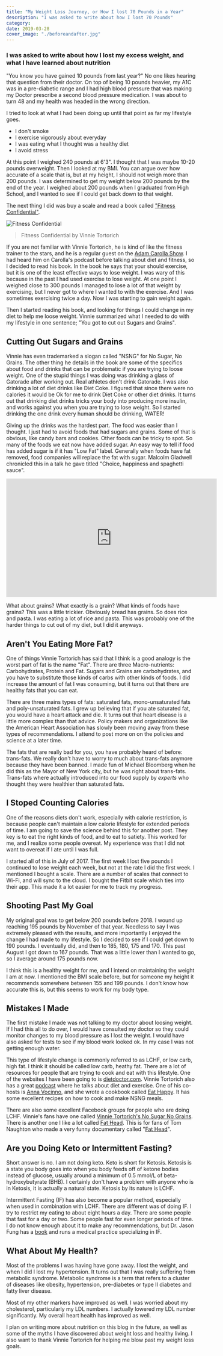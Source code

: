```yaml
---
title: "My Weight Loss Journey, or How I lost 70 Pounds in a Year"
description: "I was asked to write about how I lost 70 Pounds"
category:
date: 2019-03-28
cover_image: "./beforeandafter.jpg"
---
```


### I was asked to write about how I lost my excess weight, and what I have learned about nutrition

"You know you have gained 10 pounds from last year?" No one likes hearing that question from their doctor. On top of being 10 pounds heavier, my A1C was in a pre-diabetic range and I had high 
blood pressure that was making my Doctor prescribe a second blood pressure medication. I was about to turn 48 and my health was headed in the wrong direction.

I tried to look at what I had been doing up until that point as far my lifestyle goes. 

* I don't smoke
* I exercise vigorously about everyday
* I was eating what I thought was a healthy diet
* I avoid stress

At this point I weighed 240 pounds at 6'3". I thought that I was maybe 10-20 pounds overweight. Then I looked at my BMI. You can argue over how accurate of a scale that is, but at my height, 
I should not weigh more than 200 pounds. I was determined to get my weight below 200 pounds by the end of the year. I weighed about 200 pounds when I graduated from High School, 
and I wanted to see if I could get back down to that weight.

The next thing I did was buy a scale and read a book called ["Fitness Confidential"](https://www.amazon.com/FITNESS-CONFIDENTIAL-Adventures-Weight-Loss-Game-ebook/dp/B00DONI7AK).

![Fitness Confidential](./fitness-confidential.jpg)

> Fitness Confidential by Vinnie Tortorich

If you are not familiar with Vinnie Tortorich, he is kind of like the fitness trainer to the stars, and he is a regular guest on the [Adam Carolla Show](https://adamcarolla.com/blogs/podcast-archive).
I had heard him on Carolla's podcast before talking about diet and fitness, so I decided to read his book. In the book he says that your should exercise, but it is one of the least effective ways 
to lose weight. I was wary of this because in the past I had used exercise to lose weight. At one point I weighed close to 300 pounds I managed to lose a lot of that weight by exercising, 
but I never got to where I wanted to with the exercise. And I was sometimes exercising twice a day. Now I was starting to gain weight again.

Then I started reading his book, and looking for things I could change in my diet to help me loose weight. 
Vinnie summarized what I needed to do with my lifestyle in one sentence; "You got to cut out Sugars and Grains".

## Cutting Out Sugars and Grains

Vinnie has even trademarked a slogan called "NSNG" for No Sugar, No Grains. 
The other thing he details in the book are some of the specifics about food and drinks that can be problematic if you are trying to loose weight. 
One of the stupid things I was doing was drinking a glass of Gatorade after working out. Real athletes don't drink Gatorade. 
I was also drinking a lot of diet drinks like Diet Coke. I figured that since there were no calories it would be Ok for me to drink Diet Coke or other diet drinks. 
It turns out that drinking diet drinks tricks your body into producing more insulin, and works against you when you are trying to lose weight. 
So I started drinking the one drink every human should be drinking, WATER!

Giving up the drinks was the hardest part. The food was easier than I thought. I just had to avoid foods that had sugars and grains. Some of that is obvious, like candy bars and cookies. 
Other foods can be tricky to spot. So many of the foods we eat now have added sugar. An easy way to tell if food has added sugar is if it has "Low Fat" label. Generally when foods have fat removed, 
food companies will replace the fat with sugar. Malcolm Gladwell chronicled this in a talk he gave titled "Choice, happiness and spaghetti sauce".

<div style="text-align: center;">
<iframe width="560" height="315" src="https://www.youtube.com/embed/iIiAAhUeR6Y" frameborder="0" allow="accelerometer; autoplay; encrypted-media; gyroscope; picture-in-picture" allowfullscreen></iframe> 
</div>

What about grains? What exactly is a grain? What kinds of foods have grains? This was a little trickier. Obviously bread has grains. So does rice and pasta. I was eating a lot of rice and pasta.
This was probably one of the harder things to cut out of my diet, but I did it anyways.

## Aren't You Eating More Fat?

One of things Vinnie Tortorich has said that I think is a good analogy is the worst part of fat is the name "Fat". There are three Macro-nutrients: Carbohydrates, Protein and Fat.
Sugars and Grains are carbohydrates, and you have to substitute those kinds of carbs with other kinds of foods. I did increase the amount of fat I was consuming,
 but it turns out that there are healthy fats that you can eat.
 
There are three mains types of fats: saturated fats, mono-unsaturated fats and poly-unsaturated fats. I grew up believing that if you ate saturated fat, you would have a heart attack and die. 
It turns out that heart disease is a little more complex than that advice. Policy makers and organizations like the American Heart Association has slowly been moving away from these types 
of recommendations. I attend to post more on on the policies and science at a later time. 

The fats that are really bad for you, you have probably heard of before: trans-fats. 
We really don't have to worry to much about trans-fats anymore because they have been banned. I made fun of Michael Bloomberg when he did this as the Mayor of New York city, 
but he was right about trans-fats. Trans-fats where actually introduced into our food supply by *experts* who thought they were healthier than saturated fats.

## I Stoped Counting Calories

One of the reasons diets don't work, especially with calorie restriction, is because people can't maintain a low calorie lifestyle for extended periods of time. I am going to save the science behind this
for another post. They key is to eat the right kinds of food, and to eat to satiety. This worked for me, and I realize some people overeat. My experience was that I did not want to overeat if I ate until I was full.

I started all of this in July of 2017. The first week I lost five pounds I continued to lose weight each week, but not at the rate I did the first week. I mentioned I bought a scale. 
There are a number of scales that connect to Wi-Fi, and will sync to the cloud. I bought the Fitbit scale which ties into their app. This made it a lot easier for me to track my progress.

## Shooting Past My Goal

My original goal was to get below 200 pounds before 2018. I wound up reaching 195 pounds by November of that year. Needless to say I was extremely pleased with the results, 
and more importantly I enjoyed the change I had made to my lifestyle. So I decided to see if I could get down to 190 pounds. I eventually did, and then to 185, 180, 175 and 170. 
This past August I got down to 167 pounds. That was a little lower than I wanted to go, so I average around 175 pounds now.

I think this is a healthy weight for me, and I intend on maintaining the weight I am at now. I mentioned the BMI scale before, but for someone my height it recommends somewhere 
between 155 and 199 pounds. I don't know how accurate this is, but this seems to work for my body type.

## Mistakes I Made

The first mistake I made was not talking to my doctor about loosing weight. If I had this all to do over, I would have consulted my doctor so they could monitor changes to my blood pressure 
as I lost the weight. I would have also asked for tests to see if my blood work looked ok. In my case I was not getting enough water. 

This type of lifestyle change is commonly referred to as LCHF, or low carb, high fat. I think it should be called low carb, heathy fat. 
There are a lot of resources for people that are trying to cook and eat with this lifestyle. One of the websites I have been going to is [dietdoctor.com](https://dietdoctor.com). 
Vinnie Tortorich also has a great [podcast](https://vinnietortorich.com/category/podcast/) where he talks about diet and exercise. One of his co-hosts is [Anna Vocinno](https://annavocino.com/), and she wrote a cookbook called [Eat Happy](https://www.amazon.com/gp/product/B01ICGQMDC/ref=as_li_tl?ie=UTF8&tag=annavocino-20&camp=1789&creative=9325&linkCode=as2&creativeASIN=B01ICGQMDC&linkId=d8ab451b8d7fdca35c6eeeda425b17d7). 
It has some excellent recipes on how to cook and make NSNG meals.

There are also some excellent Facebook groups for people who are doing LCHF. Vinnie's fans have one called [Vinnie Tortorich's No Sugar No Grains](https://www.facebook.com/groups/434957346580399/). 
There is another one I like a lot called [Fat Head](https://www.facebook.com/groups/57440891958/). This is for fans of Tom Naughton who made a very funny documentary called "[Fat Head](https://www.youtube.com/watch?v=evcNPfZlrZs)".

## Are you Doing Keto or Intermittent Fasting?

Short answer is no. I am not doing keto. Keto is short for Ketosis. Ketosis is a state you body goes into when you body feeds off of ketone bodies instead of glucose, 
usually around a minimum of 0.5 mmol/L of beta-hydroxybutyrate (BHB). I certainly don't have a problem with anyone who is in Ketosis, it is actually a natural state. 
Ketosis by its nature is LCHF. 

Intermittent Fasting (IF) has also become a popular method, especially when used in combination with LCHF. 
There are different was of doing IF. I try to restrict my eating to about eight hours a day. There are some people that fast for a day or two. Some people fast for even longer periods of time.
I do not know enough about it to make any recommendations, but Dr. Jason Fung has a [book](https://www.amazon.com/Complete-Guide-Fasting-Intermittent-Alternate-Day-ebook/dp/B01MF8SC2X) and runs a medical practice specializing in IF.

## What About My Health?

Most of the problems I was having have gone away. I lost the weight, and when I did I lost my hypertension. It turns out that I was really suffering from metabolic syndrome. 
Metabolic syndrome is a term that refers to a cluster of diseases like obesity, hypertension, pre-diabetes or type II diabetes and fatty liver disease.

Most of my other markers have improved as well. I was worried about my cholesterol, particularly my LDL numbers. I actually lowered my LDL number significantly. 
My overall heart health has improved as well.

I plan on writing more about nutrition on this blog in the future, as well as some of the myths I have discovered about weight loss and healthy living. 
I also want to thank Vinnie Tortorich for helping me blow past my weight loss goals. 
 